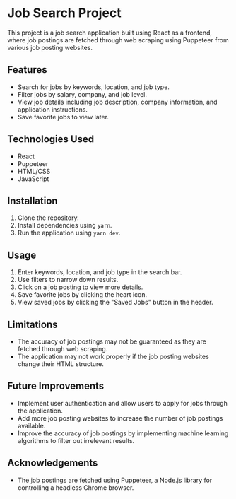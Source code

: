 # Job Search Project
This project is a job search application built using React as a frontend, where job postings are fetched through web scraping using Puppeteer from various job posting websites.

## Features

- Search for jobs by keywords, location, and job type.
- Filter jobs by salary, company, and job level.
- View job details including job description, company information, and application instructions.
- Save favorite jobs to view later.

## Technologies Used

- React
- Puppeteer
- HTML/CSS
- JavaScript

## Installation

1. Clone the repository.
2. Install dependencies using `yarn`.
3. Run the application using `yarn dev`.

## Usage

1. Enter keywords, location, and job type in the search bar.
2. Use filters to narrow down results.
3. Click on a job posting to view more details.
4. Save favorite jobs by clicking the heart icon.
5. View saved jobs by clicking the "Saved Jobs" button in the header.

## Limitations

- The accuracy of job postings may not be guaranteed as they are fetched through web scraping.
- The application may not work properly if the job posting websites change their HTML structure.

## Future Improvements

- Implement user authentication and allow users to apply for jobs through the application.
- Add more job posting websites to increase the number of job postings available.
- Improve the accuracy of job postings by implementing machine learning algorithms to filter out irrelevant results. 

## Acknowledgements

- The job postings are fetched using Puppeteer, a Node.js library for controlling a headless Chrome browser.

